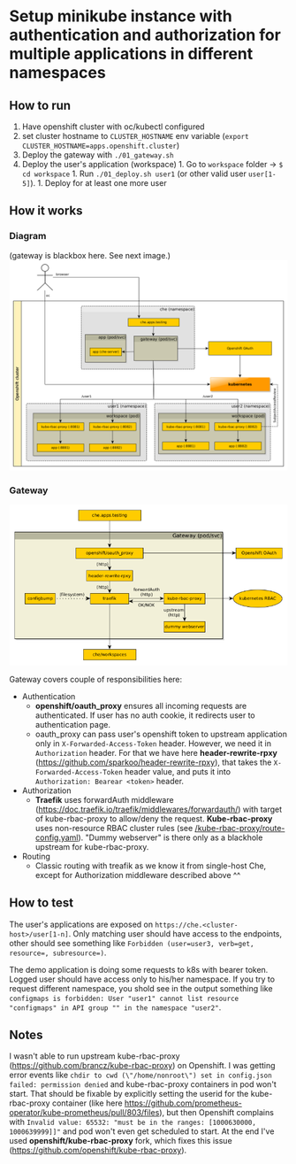 # Setup minikube instance with authentication and authorization for multiple applications in different namespaces

## How to run
  1. Have openshift cluster with oc/kubectl configured
  2. set cluster hostname  to `CLUSTER_HOSTNAME` env variable (`export CLUSTER_HOSTNAME=apps.openshift.cluster`)
  2. Deploy the gateway with `./01_gateway.sh`
  3. Deploy the user's application (workspace)
    1. Go to `workspace` folder -> `$ cd workspace`
    1. Run `./01_deploy.sh user1` (or other valid user `user[1-5]`).
    1. Deploy for at least one more user

## How it works

### Diagram
(gateway is blackbox here. See next image.)
![Diagram](diagram.png)

### Gateway
![Gateway](gateway.png)

Gateway covers couple of responsibilities here:
  - Authentication
    - __openshift/oauth_proxy__ ensures all incoming requests are authenticated. If user has no auth cookie, it redirects user to authentication page.
    - oauth_proxy can pass user's openshift token to upstream application only in `X-Forwarded-Access-Token` header. However, we need it in `Authorization` header. For that we have here __header-rewrite-rpxy__ (https://github.com/sparkoo/header-rewrite-rpxy), that takes the `X-Forwarded-Access-Token` header value, and puts it into `Authorization: Bearear <token>` header.
  - Authorization
    - __Traefik__ uses forwardAuth middleware (https://doc.traefik.io/traefik/middlewares/forwardauth/) with target of kube-rbac-proxy to allow/deny the request. __Kube-rbac-proxy__ uses non-resource RBAC cluster rules (see [/kube-rbac-proxy/route-config.yaml](../kube-rbac-proxy/route-config.yaml#L54)). "Dummy webserver" is there only as a blackhole upstream for kube-rbac-proxy.
  - Routing
    - Classic routing with treafik as we know it from single-host Che, except for Authorization middleware described above ^^

## How to test
The user's applications are exposed on `https://che.<cluster-host>/user[1-n]`. Only matching user should have access to the endpoints, other should see something like `Forbidden (user=user3, verb=get, resource=, subresource=)`.

The demo application is doing some requests to k8s with bearer token. Logged user should have access only to his/her namespace. If you try to request different namespace, you shold see in the output something like `configmaps is forbidden: User "user1" cannot list resource "configmaps" in API group "" in the namespace "user2"`.

## Notes
I wasn't able to run upstream kube-rbac-proxy (https://github.com/brancz/kube-rbac-proxy) on Openshift. I was getting error events like `chdir to cwd (\"/home/nonroot\") set in config.json failed: permission denied` and kube-rbac-proxy containers in pod won't start. That should be fixable by explicitly setting the userid for the kube-rbac-proxy container (like here https://github.com/prometheus-operator/kube-prometheus/pull/803/files), but then Openshift complains with `Invalid value: 65532: "must be in the ranges: [1000630000, 1000639999]]"` and pod won't even get scheduled to start. At the end I've used __openshift/kube-rbac-proxy__ fork, which fixes this issue (https://github.com/openshift/kube-rbac-proxy).